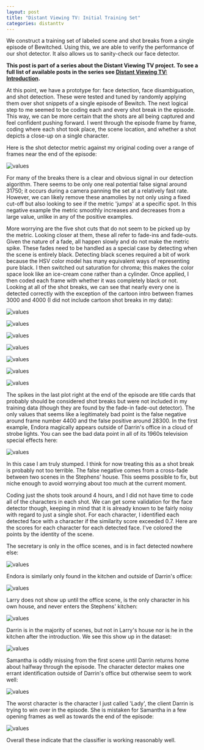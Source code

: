 ```yaml
---
layout: post
title: "Distant Viewing TV: Initial Training Set"
categories: distanttv
---
```


We construct a training set of labeled scene and shot breaks
from a single episode of Bewitched. Using this, we are able to
verify the performance of our shot detector. It also allows us
to sanity-check our face detector.

**This post is part of a series about the Distant Viewing TV
project. To see a full list of available posts in the series
see [Distant Viewing TV: Introduction](../dtv-introduction).**

At this point, we have a prototype for: face detection, face
disambiguation, and shot detection. These were tested and tuned
by randomly applying them over shot snippets of a single episode
of Bewitch. The next logical step to me seemed to be coding each
and every shot break in the episode. This way, we can be more
certain that the shots are all being captured and feel confident
pushing forward. I went through the episode frame by frame, coding
where each shot took place, the scene location, and whether a shot
depicts a close-up on a single character.

Here is the shot detector metric against my original coding over
a range of frames near the end of the episode:

![values](https://statsmaths.github.io/blog/assets/2017-06-22-dtv-first-training-set/img19.png)

For many of the breaks there is a clear and obvious signal in our
detection algorithm. There seems to be only one real potential false
signal around 31750; it occurs during a camera panning the set at
a relatively fast rate. However, we can likely remove these anamolies
by not only using a fixed cut-off but also looking to see if the metric
'jumps' at a specific spot. In this negative example the metric smoothly
increases and decreases from a large value, unlike in any of the positive
examples.

More worrying are the five shot cuts that do not seem to be
picked up by the metric. Looking closer at them, these all refer to
fade-ins and fade-outs. Given the nature of a fade, all happen slowly
and do not make the metric spike. These fades need to be handled as
a special case by detecting when the scene is entirely black. Detecting
black scenes required a bit of work because the HSV color model has many
equivalent ways of representing pure black. I then switched out saturation
for chroma; this makes the color space look like an ice-cream cone rather
than a cylinder. Once applied, I then coded each frame with whether it
was completely black or not. Looking at all of the shot breaks, we can
see that nearly every one is detected correctly with the exception of
the cartoon intro between frames 3000 and 4000 (I did not include cartoon
shot breaks in my data):

![values](https://statsmaths.github.io/blog/assets/2017-06-22-dtv-first-training-set/img20_1.png)

![values](https://statsmaths.github.io/blog/assets/2017-06-22-dtv-first-training-set/img20_2.png)

![values](https://statsmaths.github.io/blog/assets/2017-06-22-dtv-first-training-set/img20_3.png)

![values](https://statsmaths.github.io/blog/assets/2017-06-22-dtv-first-training-set/img20_4.png)

![values](https://statsmaths.github.io/blog/assets/2017-06-22-dtv-first-training-set/img20_5.png)

![values](https://statsmaths.github.io/blog/assets/2017-06-22-dtv-first-training-set/img20_6.png)

![values](https://statsmaths.github.io/blog/assets/2017-06-22-dtv-first-training-set/img20_7.png)

The spikes in the last plot right at the end of the episode are title cards
that probably should be considered shot breaks but were not included in my
training data (though they are found by the fade-in fade-out detector). The
only values that seems like a legitimately bad point is the false negative around frame
number 4400 and the false positive around 28300. In the first example, Endora magically
appears outside of Darrin's office in a cloud of strobe lights. You can see the bad
data point in all of its 1960s television special effects here:

![values](https://statsmaths.github.io/blog/assets/2017-06-22-dtv-first-training-set/img21.png)

In this case I am truly stumped. I think for now treating this as a shot break is
probably not too terrible. The false negative comes from a cross-fade between two
scenes in the Stephens' house. This seems possible to fix, but niche enough to avoid
worrying about too much at the current moment.

Coding just the shots took around 4 hours, and I did not have time to code all of
the characters in each shot. We can get some validation for the face detector though,
keeping in mind that it is already known to be fairly noisy with regard to just a
single shot. For each character, I identified each detected face with a character
if the similarity score exceeded 0.7. Here are the scores for each character for
each detected face. I've colored the points by the identity of the scene.

The secretary is only in the office scenes, and is in fact detected nowhere else:

![values](https://statsmaths.github.io/blog/assets/2017-06-22-dtv-first-training-set/img22_6.png)

Endora is similarly only found in the kitchen and outside of Darrin's office:

![values](https://statsmaths.github.io/blog/assets/2017-06-22-dtv-first-training-set/img22_5.png)

Larry does not show up until the office scene, is the only character in his
own house, and never enters the Stephens' kitchen:

![values](https://statsmaths.github.io/blog/assets/2017-06-22-dtv-first-training-set/img22_4.png)

Darrin is in the majority of scenes, but not in Larry's house nor is he in the
kitchen after the introduction. We see this show up in the dataset:

![values](https://statsmaths.github.io/blog/assets/2017-06-22-dtv-first-training-set/img22_2.png)

Samantha is oddly missing from the first scene until Darrin returns home about
halfway through the episode. The character detector makes one errant
identification outside of Darrin's office but otherwise seem to work well:

![values](https://statsmaths.github.io/blog/assets/2017-06-22-dtv-first-training-set/img22_1.png)

The worst character is the character I just called 'Lady', the client Darrin
is trying to win over in the episode. She is mistaken for Samantha in a few
opening frames as well as towards the end of the episode:

![values](https://statsmaths.github.io/blog/assets/2017-06-22-dtv-first-training-set/img22_3.png)

Overall these indicate that the classifier is working reasonably well.


